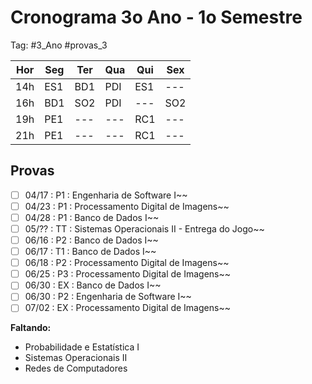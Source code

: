 # Cronograma 3o Ano - 1o Semestre

Tag: #3_Ano #provas_3

| Hor | Seg | Ter | Qua | Qui | Sex |
| --- | --- | --- | --- | --- | --- |
| 14h | ES1 | BD1 | PDI | ES1 | --- |
| 16h | BD1 | SO2 | PDI | --- | SO2 |
| 19h | PE1 | --- | --- | RC1 | --- |
| 21h | PE1 | --- | --- | RC1 | --- |
## **Provas**

- [ ] 04/17 : P1 : Engenharia de Software I~~
- [ ] 04/23 : P1 : Processamento Digital de Imagens~~
- [ ] 04/28 : P1 : Banco de Dados I~~
- [ ] 05/?? : TT : Sistemas Operacionais II - Entrega do Jogo~~
- [ ] 06/16 : P2 : Banco de Dados I~~
- [ ] 06/17 : T1 : Banco de Dados I~~
- [ ] 06/18 : P2 : Processamento Digital de Imagens~~
- [ ] 06/25 : P3 : Processamento Digital de Imagens~~
- [ ] 06/30 : EX : Banco de Dados I~~
- [ ] 06/30 : P2 : Engenharia de Software I~~
- [ ] 07/02 : EX : Processamento Digital de Imagens~~

**Faltando:**

- Probabilidade e Estatística I
- Sistemas Operacionais II
- Redes de Computadores